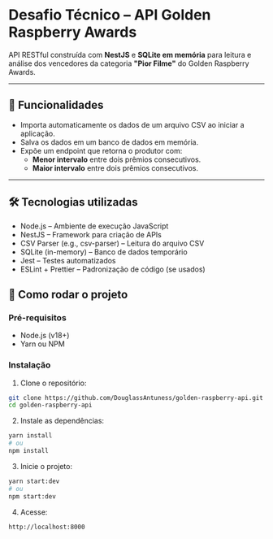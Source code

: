 # Desafio Técnico – API Golden Raspberry Awards

API RESTful construída com **NestJS** e **SQLite em memória** para leitura e análise dos vencedores da categoria **"Pior Filme"** do Golden Raspberry Awards.

---

## 📌 Funcionalidades

- Importa automaticamente os dados de um arquivo CSV ao iniciar a aplicação.
- Salva os dados em um banco de dados em memória.
- Expõe um endpoint que retorna o produtor com:
  - **Menor intervalo** entre dois prêmios consecutivos.
  - **Maior intervalo** entre dois prêmios consecutivos.

---

## 🛠 Tecnologias utilizadas
- Node.js – Ambiente de execução JavaScript
- NestJS – Framework para criação de APIs
- CSV Parser (e.g., csv-parser) – Leitura do arquivo CSV
- SQLite (in-memory) – Banco de dados temporário
- Jest – Testes automatizados
- ESLint + Prettier – Padronização de código (se usados)

## 🚀 Como rodar o projeto

### Pré-requisitos

- Node.js (v18+)
- Yarn ou NPM

### Instalação

1. Clone o repositório:

```bash
git clone https://github.com/DouglassAntuness/golden-raspberry-api.git
cd golden-raspberry-api
```

2. Instale as dependências:

```bash
yarn install
# ou
npm install
```

3. Inicie o projeto:

```bash
yarn start:dev
# ou
npm start:dev
```

4. Acesse:
```bash
http://localhost:8000
```